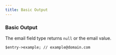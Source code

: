 ```yaml
---
title: Basic Output
---
```


### Basic Output

The email field type returns `null` or the email value.

    $entry->example; // example@domain.com

